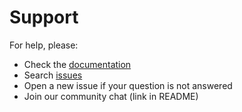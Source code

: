 # Support

For help, please:
- Check the [documentation](../docs/README.md)
- Search [issues](https://github.com/your-org/pulsedev/issues)
- Open a new issue if your question is not answered
- Join our community chat (link in README) 